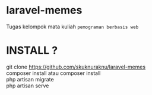# laravel-memes
Tugas kelompok mata kuliah `pemograman berbasis web`

# INSTALL ?
git clone https://github.com/skuknuraknu/laravel-memes<br>
composer install atau composer install<br>
php artisan migrate<br>
php artisan serve<br>
